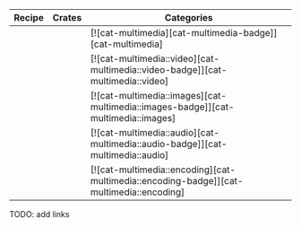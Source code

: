 | Recipe | Crates | Categories |
|--------|--------|------------|
|  |  | [![cat-multimedia][cat-multimedia-badge]][cat-multimedia] |
|  |  | [![cat-multimedia::video][cat-multimedia::video-badge]][cat-multimedia::video] |
|  |  | [![cat-multimedia::images][cat-multimedia::images-badge]][cat-multimedia::images] |
|  |  | [![cat-multimedia::audio][cat-multimedia::audio-badge]][cat-multimedia::audio] |
|  |  | [![cat-multimedia::encoding][cat-multimedia::encoding-badge]][cat-multimedia::encoding] |

<div class="hidden">
TODO: add links
</div>
